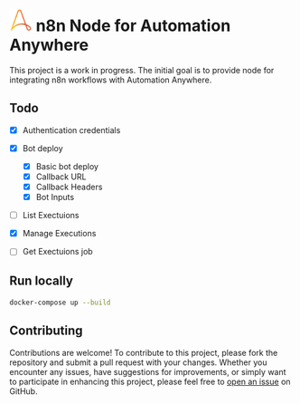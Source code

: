 # <img src="nodes/AutomationAnywhere/AutomationAnywhere.svg" height="40"> n8n Node for Automation Anywhere

This project is a work in progress. The initial goal is to provide node for integrating n8n workflows with Automation Anywhere.

## Todo
- [x] Authentication credentials
- [x] Bot deploy
  - [x] Basic bot deploy
  - [x] Callback URL
  - [x] Callback Headers
  - [x] Bot Inputs
- [ ] List Exectuions
- [x] Manage Executions
- [ ] Get Exectuions job


## Run locally
```sh
docker-compose up --build
```

## Contributing
Contributions are welcome! To contribute to this project, please fork the repository and submit a pull request with your changes. Whether you encounter any issues, have suggestions for improvements, or simply want to participate in enhancing this project, please feel free to [open an issue](https://github.com/Luan7805/n8n-nodes-automation-anywhere/issues) on GitHub.

